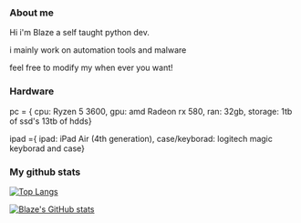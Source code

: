 ### About me
Hi i'm Blaze a self taught python dev.

i mainly work on automation tools and malware

feel free to modify my when ever you want!

### Hardware
pc = {
cpu: Ryzen 5 3600,
gpu: amd Radeon rx 580,
ran: 32gb,
storage: 1tb of ssd's 13tb of hdds}


ipad ={
ipad: iPad Air (4th generation),
case/keyborad: logitech magic keyborad and case}

### My github stats
[![Top Langs](https://github-readme-stats.vercel.app/api/top-langs/?username=Blaze-stack&theme=midnight-purple&layout=compact)](https://github.com/anuraghazra/github-readme-stats)

[![Blaze's GitHub stats](https://github-readme-stats.vercel.app/api?username=Blaze-stack&theme=midnight-purple)](https://github.com/anuraghazra/github-readme-stats)
